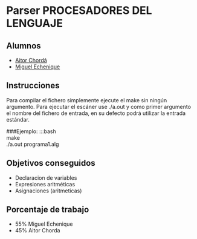 # Parser PROCESADORES DEL LENGUAJE

## Alumnos
 * [Aitor Chordá](https://github.com/aitor422)
 * [Miguel Echenique](https://github.com/miguel96)

## Instrucciones
  Para compilar el fichero simplemente ejecute el make sin ningún argumento.
  Para ejecutar el escáner use ./a.out y como primer argumento el nombre del
  fichero de entrada, en su defecto podrá utilizar la entrada estándar.

  ###Ejemplo:
  :::bash  
  make  
  ./a.out programa1.alg

## Objetivos conseguidos
 * Declaracion de variables
 * Expresiones aritméticas
 * Asignaciones (aritmeticas)

## Porcentaje de trabajo
  * 55% Miguel Echenique
  * 45% Aitor Chorda
